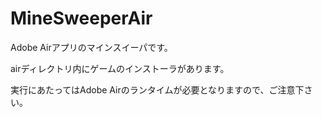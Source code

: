 MineSweeperAir
==============

Adobe Airアプリのマインスイーパです。

airディレクトリ内にゲームのインストーラがあります。

実行にあたってはAdobe Airのランタイムが必要となりますので、ご注意下さい。
